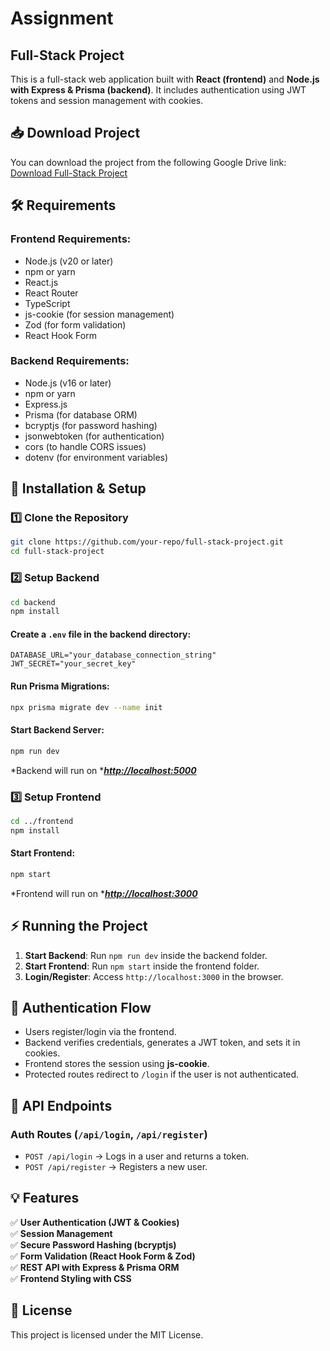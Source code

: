 # Assignment 

## Full-Stack Project

This is a full-stack web application built with **React (frontend)** and **Node.js with Express & Prisma (backend)**. It includes authentication using JWT tokens and session management with cookies.

## 📥 Download Project

You can download the project from the following Google Drive link:
[Download Full-Stack Project](https://drive.google.com/file/d/1L6RH0v7hADmBQJB1PRg60HsV69eojW3G/view?usp=drive_link)


## 🛠 Requirements

### **Frontend Requirements:**

- Node.js (v20 or later)
- npm or yarn
- React.js
- React Router
- TypeScript
- js-cookie (for session management)
- Zod (for form validation)
- React Hook Form

### **Backend Requirements:**

- Node.js (v16 or later)
- npm or yarn
- Express.js
- Prisma (for database ORM)
- bcryptjs (for password hashing)
- jsonwebtoken (for authentication)
- cors (to handle CORS issues)
- dotenv (for environment variables)

## 🚀 Installation & Setup

### **1️⃣ Clone the Repository**

```sh
git clone https://github.com/your-repo/full-stack-project.git
cd full-stack-project
```

### **2️⃣ Setup Backend**

```sh
cd backend
npm install
```

#### **Create a ********************************************`.env`******************************************** file in the backend directory:**

```env
DATABASE_URL="your_database_connection_string"
JWT_SECRET="your_secret_key"
```

#### **Run Prisma Migrations:**

```sh
npx prisma migrate dev --name init
```

#### **Start Backend Server:**

```sh
npm run dev
```

\*Backend will run on \****[http://localhost:5000](http://localhost:5000)***

### **3️⃣ Setup Frontend**

```sh
cd ../frontend
npm install
```

#### **Start Frontend:**

```sh
npm start
```

\*Frontend will run on \****[http://localhost:3000](http://localhost:3000)***

## ⚡ Running the Project

1. **Start Backend**: Run `npm run dev` inside the backend folder.
2. **Start Frontend**: Run `npm start` inside the frontend folder.
3. **Login/Register**: Access `http://localhost:3000` in the browser.

## 🔑 Authentication Flow

- Users register/login via the frontend.
- Backend verifies credentials, generates a JWT token, and sets it in cookies.
- Frontend stores the session using **js-cookie**.
- Protected routes redirect to `/login` if the user is not authenticated.

## 📌 API Endpoints

### **Auth Routes** (`/api/login`, `/api/register`)

- `POST /api/login` → Logs in a user and returns a token.
- `POST /api/register` → Registers a new user.

## 💡 Features

✅ **User Authentication (JWT & Cookies)**\
✅ **Session Management**\
✅ **Secure Password Hashing (bcryptjs)**\
✅ **Form Validation (React Hook Form & Zod)**\
✅ **REST API with Express & Prisma ORM**\
✅ **Frontend Styling with CSS**

## 📄 License

This project is licensed under the MIT License.



